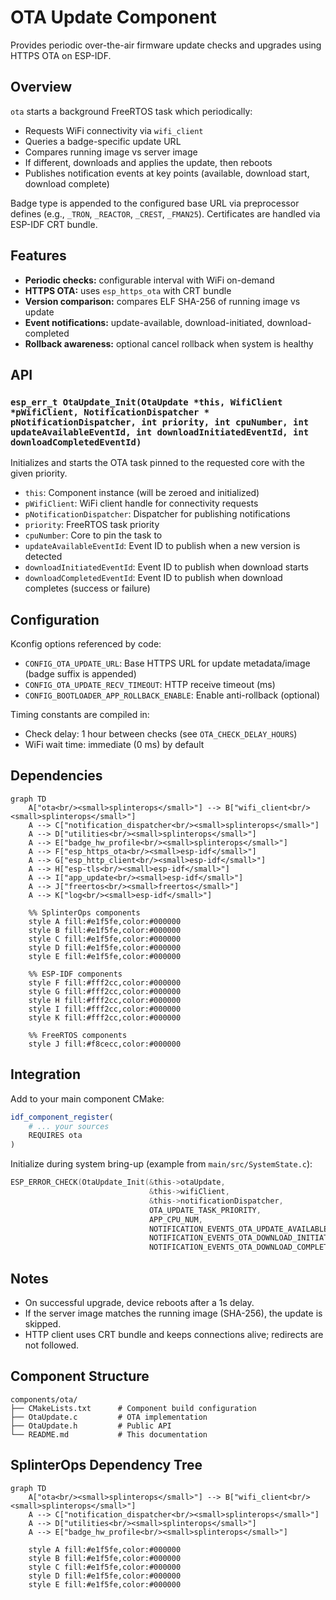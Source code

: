 # OTA Update Component

Provides periodic over-the-air firmware update checks and upgrades using HTTPS OTA on ESP-IDF.

## Overview

`ota` starts a background FreeRTOS task which periodically:
- Requests WiFi connectivity via `wifi_client`
- Queries a badge-specific update URL
- Compares running image vs server image
- If different, downloads and applies the update, then reboots
- Publishes notification events at key points (available, download start, download complete)

Badge type is appended to the configured base URL via preprocessor defines (e.g., `_TRON`, `_REACTOR`, `_CREST`, `_FMAN25`). Certificates are handled via ESP-IDF CRT bundle.

## Features

- **Periodic checks:** configurable interval with WiFi on-demand
- **HTTPS OTA:** uses `esp_https_ota` with CRT bundle
- **Version comparison:** compares ELF SHA-256 of running image vs update
- **Event notifications:** update-available, download-initiated, download-completed
- **Rollback awareness:** optional cancel rollback when system is healthy

## API

### `esp_err_t OtaUpdate_Init(OtaUpdate *this, WifiClient *pWifiClient, NotificationDispatcher * pNotificationDispatcher, int priority, int cpuNumber, int updateAvailableEventId, int downloadInitiatedEventId, int downloadCompletedEventId)`
Initializes and starts the OTA task pinned to the requested core with the given priority.

- `this`: Component instance (will be zeroed and initialized)
- `pWifiClient`: WiFi client handle for connectivity requests
- `pNotificationDispatcher`: Dispatcher for publishing notifications
- `priority`: FreeRTOS task priority
- `cpuNumber`: Core to pin the task to
- `updateAvailableEventId`: Event ID to publish when a new version is detected
- `downloadInitiatedEventId`: Event ID to publish when download starts
- `downloadCompletedEventId`: Event ID to publish when download completes (success or failure)

## Configuration

Kconfig options referenced by code:
- `CONFIG_OTA_UPDATE_URL`: Base HTTPS URL for update metadata/image (badge suffix is appended)
- `CONFIG_OTA_UPDATE_RECV_TIMEOUT`: HTTP receive timeout (ms)
- `CONFIG_BOOTLOADER_APP_ROLLBACK_ENABLE`: Enable anti-rollback (optional)

Timing constants are compiled in:
- Check delay: 1 hour between checks (see `OTA_CHECK_DELAY_HOURS`)
- WiFi wait time: immediate (0 ms) by default

## Dependencies

```mermaid
graph TD
    A["ota<br/><small>splinterops</small>"] --> B["wifi_client<br/><small>splinterops</small>"]
    A --> C["notification_dispatcher<br/><small>splinterops</small>"]
    A --> D["utilities<br/><small>splinterops</small>"]
    A --> E["badge_hw_profile<br/><small>splinterops</small>"]
    A --> F["esp_https_ota<br/><small>esp-idf</small>"]
    A --> G["esp_http_client<br/><small>esp-idf</small>"]
    A --> H["esp-tls<br/><small>esp-idf</small>"]
    A --> I["app_update<br/><small>esp-idf</small>"]
    A --> J["freertos<br/><small>freertos</small>"]
    A --> K["log<br/><small>esp-idf</small>"]

    %% SplinterOps components
    style A fill:#e1f5fe,color:#000000
    style B fill:#e1f5fe,color:#000000
    style C fill:#e1f5fe,color:#000000
    style D fill:#e1f5fe,color:#000000
    style E fill:#e1f5fe,color:#000000

    %% ESP-IDF components
    style F fill:#fff2cc,color:#000000
    style G fill:#fff2cc,color:#000000
    style H fill:#fff2cc,color:#000000
    style I fill:#fff2cc,color:#000000
    style K fill:#fff2cc,color:#000000

    %% FreeRTOS components
    style J fill:#f8cecc,color:#000000
```

## Integration

Add to your main component CMake:

```cmake
idf_component_register(
    # ... your sources
    REQUIRES ota
)
```

Initialize during system bring-up (example from `main/src/SystemState.c`):

```c
ESP_ERROR_CHECK(OtaUpdate_Init(&this->otaUpdate,
                               &this->wifiClient,
                               &this->notificationDispatcher,
                               OTA_UPDATE_TASK_PRIORITY,
                               APP_CPU_NUM,
                               NOTIFICATION_EVENTS_OTA_UPDATE_AVAILABLE,
                               NOTIFICATION_EVENTS_OTA_DOWNLOAD_INITIATED,
                               NOTIFICATION_EVENTS_OTA_DOWNLOAD_COMPLETE));
```

## Notes

- On successful upgrade, device reboots after a 1s delay.
- If the server image matches the running image (SHA-256), the update is skipped.
- HTTP client uses CRT bundle and keeps connections alive; redirects are not followed.

## Component Structure

```
components/ota/
├── CMakeLists.txt      # Component build configuration
├── OtaUpdate.c         # OTA implementation
├── OtaUpdate.h         # Public API
└── README.md           # This documentation
```

## SplinterOps Dependency Tree

```mermaid
graph TD
    A["ota<br/><small>splinterops</small>"] --> B["wifi_client<br/><small>splinterops</small>"]
    A --> C["notification_dispatcher<br/><small>splinterops</small>"]
    A --> D["utilities<br/><small>splinterops</small>"]
    A --> E["badge_hw_profile<br/><small>splinterops</small>"]

    style A fill:#e1f5fe,color:#000000
    style B fill:#e1f5fe,color:#000000
    style C fill:#e1f5fe,color:#000000
    style D fill:#e1f5fe,color:#000000
    style E fill:#e1f5fe,color:#000000
```
